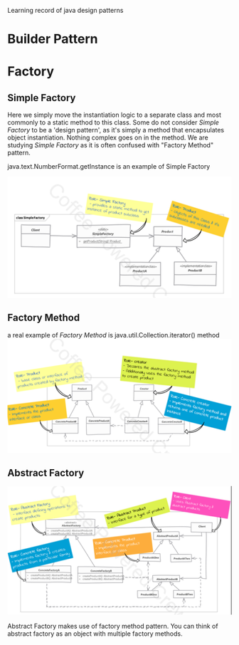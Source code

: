 Learning record of java design patterns

# Builder Pattern

# Factory
## Simple Factory
Here we simply move the instantiation logic to a separate class and most commonly to a static method to this class.
Some do not consider _Simple Factory_ to be a 'design pattern', as it's simply  a method that encapsulates object instantiation.
Nothing complex goes on in the method.
We are studying _Simple Factory_ as it is often confused with "Factory Method" pattern.

java.text.NumberFormat.getInstance is an example of Simple Factory

![simple-factory uml diagram](imgs/simple-factory.png)

## Factory Method

a real example of _Factory Method_ is java.util.Collection.iterator() method
![factory-method_uml_diagram](imgs/factory-method.png)

## Abstract Factory
![abstarct-factory uml diagram](imgs/abstract-factory.png)

Abstract Factory makes use of factory method pattern. You can think of abstract factory as an object with multiple factory methods.
